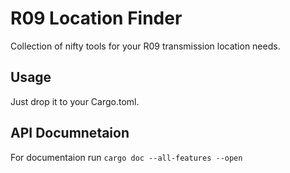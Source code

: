 # R09 Location Finder

Collection of nifty tools for your R09 transmission location needs.

## Usage

Just drop it to your Cargo.toml.

## API Documnetaion

For documentaion run `cargo doc --all-features --open`
